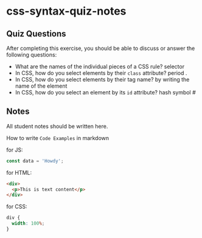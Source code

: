 # css-syntax-quiz-notes

## Quiz Questions

After completing this exercise, you should be able to discuss or answer the following questions:

- What are the names of the individual pieces of a CSS rule?
  selector
- In CSS, how do you select elements by their `class` attribute?
  period .
- In CSS, how do you select elements by their tag name?
  by writing the name of the element
- In CSS, how do you select an element by its `id` attribute?
  hash symbol #

## Notes

All student notes should be written here.

How to write `Code Examples` in markdown

for JS:

```javascript
const data = 'Howdy';
```

for HTML:

```html
<div>
  <p>This is text content</p>
</div>
```

for CSS:

```css
div {
  width: 100%;
}
```
